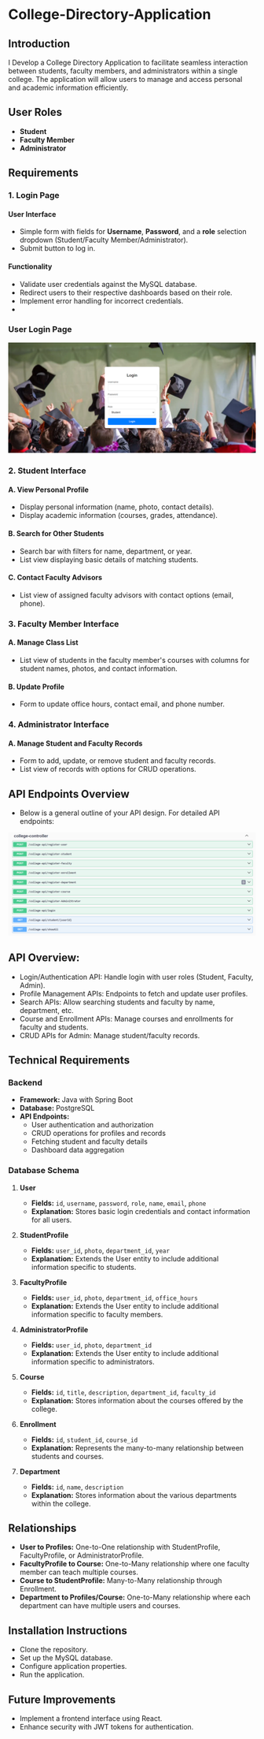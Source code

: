 # College-Directory-Application
## Introduction
I Develop a College Directory Application to facilitate seamless interaction between students, faculty members, and administrators within a single college. The application will allow users to manage and access personal and academic information efficiently.
## User Roles
- **Student**
- **Faculty Member**
- **Administrator**

## Requirements

### 1. Login Page
#### User Interface
- Simple form with fields for **Username**, **Password**, and a **role** selection dropdown (Student/Faculty Member/Administrator).
- Submit button to log in.

#### Functionality
- Validate user credentials against the MySQL database.
- Redirect users to their respective dashboards based on their role.
- Implement error handling for incorrect credentials.
- 
### User Login Page
  
  ![Login image](college.png "Login image")

### 2. Student Interface
#### A. View Personal Profile
- Display personal information (name, photo, contact details).
- Display academic information (courses, grades, attendance).

#### B. Search for Other Students
- Search bar with filters for name, department, or year.
- List view displaying basic details of matching students.

#### C. Contact Faculty Advisors
- List view of assigned faculty advisors with contact options (email, phone).

### 3. Faculty Member Interface
#### A. Manage Class List
- List view of students in the faculty member's courses with columns for student names, photos, and contact information.

#### B. Update Profile
- Form to update office hours, contact email, and phone number.

### 4. Administrator Interface
#### A. Manage Student and Faculty Records
- Form to add, update, or remove student and faculty records.
- List view of records with options for CRUD operations.
  
## API Endpoints Overview
- Below is a general outline of your API design. For detailed API endpoints:
  
![College-API](Screenshot%202024-10-22%20213017.png "College-API")

## API Overview:
- Login/Authentication API: Handle login with user roles (Student, Faculty, Admin).
- Profile Management APIs: Endpoints to fetch and update user profiles.
- Search APIs: Allow searching students and faculty by name, department, etc.
- Course and Enrollment APIs: Manage courses and enrollments for faculty and students.
- CRUD APIs for Admin: Manage student/faculty records.

## Technical Requirements

### Backend
- **Framework:** Java with Spring Boot
- **Database:** PostgreSQL
- **API Endpoints:**
  - User authentication and authorization
  - CRUD operations for profiles and records
  - Fetching student and faculty details
  - Dashboard data aggregation

### Database Schema
1. **User**
   - **Fields:** `id`, `username`, `password`, `role`, `name`, `email`, `phone`
   - **Explanation:** Stores basic login credentials and contact information for all users.

2. **StudentProfile**
   - **Fields:** `user_id`, `photo`, `department_id`, `year`
   - **Explanation:** Extends the User entity to include additional information specific to students.

3. **FacultyProfile**
   - **Fields:** `user_id`, `photo`, `department_id`, `office_hours`
   - **Explanation:** Extends the User entity to include additional information specific to faculty members.

4. **AdministratorProfile**
   - **Fields:** `user_id`, `photo`, `department_id`
   - **Explanation:** Extends the User entity to include additional information specific to administrators.

5. **Course**
   - **Fields:** `id`, `title`, `description`, `department_id`, `faculty_id`
   - **Explanation:** Stores information about the courses offered by the college.

6. **Enrollment**
   - **Fields:** `id`, `student_id`, `course_id`
   - **Explanation:** Represents the many-to-many relationship between students and courses.

7. **Department**
   - **Fields:** `id`, `name`, `description`
   - **Explanation:** Stores information about the various departments within the college.

## Relationships
- **User to Profiles:** One-to-One relationship with StudentProfile, FacultyProfile, or AdministratorProfile.
- **FacultyProfile to Course:** One-to-Many relationship where one faculty member can teach multiple courses.
- **Course to StudentProfile:** Many-to-Many relationship through Enrollment.
- **Department to Profiles/Course:** One-to-Many relationship where each department can have multiple users and courses.
  
## Installation Instructions
- Clone the repository.
- Set up the MySQL database.
- Configure application properties.
- Run the application.
  
## Future Improvements
- Implement a frontend interface using React.
- Enhance security with JWT tokens for authentication.

